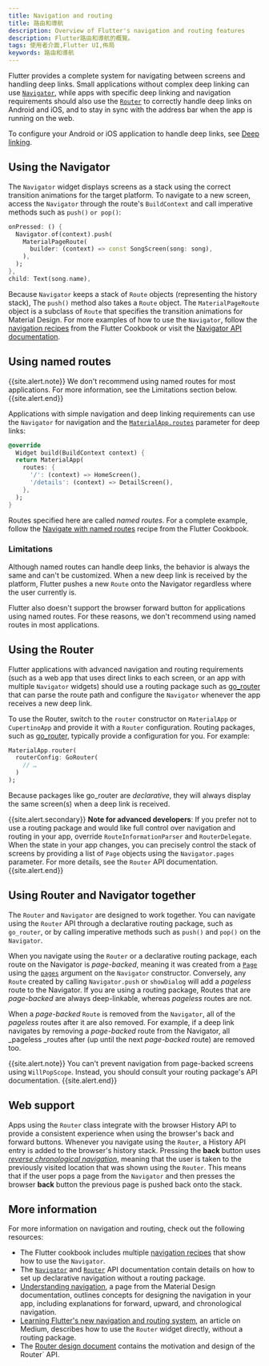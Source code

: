 ```yaml
---
title: Navigation and routing
title: 路由和導航
description: Overview of Flutter's navigation and routing features
description: Flutter路由和導航的概覽。
tags: 使用者介面,Flutter UI,佈局
keywords: 路由和導航
---
```


Flutter provides a complete system for navigating between screens and handling
deep links. Small applications without complex deep linking can use
[`Navigator`][], while apps with specific deep linking and navigation
requirements should also use the [`Router`][] to correctly handle deep links on
Android and iOS, and to stay in sync with the address bar when the app is
running on the web.

To configure your Android or iOS application to handle deep links, see 
[Deep linking][].

## Using the Navigator

The `Navigator` widget displays screens as a stack using the correct transition
animations for the target platform. To navigate to a new screen, access the
`Navigator` through the route's `BuildContext` and call imperative methods such
as `push()` `or pop()`:

```dart
onPressed: () {
  Navigator.of(context).push(
    MaterialPageRoute(
      builder: (context) => const SongScreen(song: song),
    ),
  );
},
child: Text(song.name),
```


Because `Navigator` keeps a stack of `Route` objects (representing the history
stack), The `push()` method also takes a `Route` object. The `MaterialPageRoute`
object is a subclass of `Route` that specifies the transition animations for
Material Design. For more examples of how to use the `Navigator`, follow the
[navigation recipes][] from the Flutter Cookbook or visit the [Navigator API
documentation][`Navigator`].

## Using named routes

{{site.alert.note}}
  We don't recommend using named routes for most applications.
  For more information, see the Limitations section below.
{{site.alert.end}}

Applications with simple navigation and deep linking requirements can use the
`Navigator` for navigation and the [`MaterialApp.routes`][] parameter for deep
links:

```dart
@override
  Widget build(BuildContext context) {
  return MaterialApp(
    routes: {
      '/': (context) => HomeScreen(),
      '/details': (context) => DetailScreen(),
    },
  );
}
```

Routes specified here are called _named routes_. For a complete example, follow
the [Navigate with named routes][] recipe from the Flutter Cookbook.


### Limitations

Although named routes can handle deep links, the behavior is always the same and
can't be customized. When a new deep link is received by the platform, Flutter
pushes a new `Route` onto the Navigator regardless where the user currently is.

Flutter also doesn't support the browser forward button for applications using
named routes. For these reasons, we don't recommend using named routes in most
applications.

## Using the Router

Flutter applications with advanced navigation and routing requirements (such as
a web app that uses direct links to each screen, or an app with multiple
`Navigator` widgets) should use a routing package such as [go_router][] that can
parse the route path and configure the `Navigator` whenever the app receives a
new deep link.

To use the Router, switch to the `router` constructor on `MaterialApp` or
`CupertinoApp` and provide it with a `Router` configuration. Routing packages,
such as [go_router][], typically provide a
configuration for you. For example:

```dart
MaterialApp.router(
  routerConfig: GoRouter(
    // …
  )
);
```

Because packages like go_router are _declarative_, they will always display the
same screen(s) when a deep link is received.


{{site.alert.secondary}}
  **Note for advanced developers**:  If you prefer not to use a routing package
  and would like full control over navigation and routing in your app, override
  `RouteInformationParser` and `RouterDelegate`. When the state in your app
  changes, you can precisely control the stack of screens by providing a list of
  `Page` objects using the `Navigator.pages` parameter. For more details, see the
  `Router` API documentation.
{{site.alert.end}}

## Using Router and Navigator together

The `Router` and `Navigator` are designed to work together. You can navigate
using the `Router` API through a declarative routing package, such as
`go_router`, or by calling imperative methods such as `push()` and `pop()` on
the `Navigator`.

When you navigate using the `Router` or a declarative routing package, each
route on the Navigator is _page-backed_, meaning it was created from a
[`Page`][] using the [`pages`][]
argument on the `Navigator` constructor. Conversely, any `Route`
created by calling `Navigator.push` or `showDialog` will add a _pageless_
route to the Navigator. If you are using a routing package, Routes that are
_page-backed_ are always deep-linkable, whereas _pageless_ routes
are not.

When a _page-backed_ `Route` is removed from the `Navigator`, all of the
_pageless_ routes after it are also removed. For example, if a deep link
navigates by removing a _page-backed_ route from the Navigator, all _pageless
_routes after (up until the next _page-backed_ route) are removed too.

{{site.alert.note}}
  You can't prevent navigation from page-backed screens using `WillPopScope`.
  Instead, you should consult your routing package's API documentation.
{{site.alert.end}}

## Web support

Apps using the `Router` class integrate with the browser History API to provide
a consistent experience when using the browser's back and forward buttons.
Whenever you navigate using the `Router`, a History API entry is added to the
browser's history stack. Pressing the **back** button uses _[reverse
chronological navigation][]_, meaning that the user is taken to the previously
visited location that was shown using the `Router`. This means that if the user
pops a page from the `Navigator` and then presses the browser **back** button
the previous page is pushed back onto the stack.

## More information

For more information on navigation and routing, check out the following
resources:

* The Flutter cookbook includes multiple [navigation recipes][] that show how to
  use the `Navigator`.
* The [`Navigator`][] and [`Router`][] API documentation contain details on how
  to set up declarative navigation without a routing package.
* [Understanding navigation][], a page from the Material Design documentation,
  outlines concepts for designing the navigation in your app, including
  explanations for forward, upward, and chronological navigation.
* [Learning Flutter's new navigation and routing system][], an article on
  Medium, describes how to use the `Router` widget directly, without
  a routing package.
* The [Router design document][] contains the motivation and design of the
  Router` API.

[`Navigator`]: {{site.api}}/flutter/widgets/Navigator-class.html
[`Router`]: {{site.api}}/flutter/widgets/Router-class.html
[Deep linking]: {{site.url}}/ui/navigation/deep-linking
[navigation recipes]: {{site.url}}/cookbook#navigation
[`MaterialApp.routes`]: {{site.api}}/flutter/material/MaterialApp/routes.html
[Navigate with named routes]: {{site.url}}/cookbook/navigation/named-routes
[go_router]: {{site.pub}}/packages/go_router
[`Page`]: {{site.api}}/flutter/widgets/Page-class.html
[`pages`]: {{site.api}}/flutter/widgets/Navigator/pages.html
[reverse chronological navigation]: https://material.io/design/navigation/understanding-navigation.html#reverse-navigation
[Understanding navigation]: https://material.io/design/navigation/understanding-navigation.html
[Learning Flutter's new navigation and routing system]: {{site.medium}}/flutter/learning-flutters-new-navigation-and-routing-system-7c9068155ade
[Router design document]: {{site.main-url}}/go/navigator-with-router
